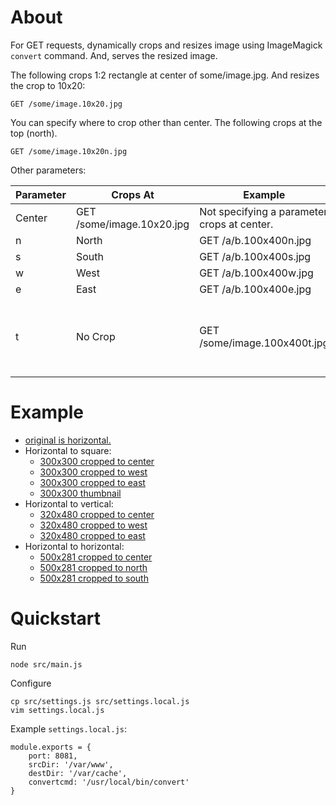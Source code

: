 # About

For GET requests, dynamically crops and resizes image using 
ImageMagick `convert` command.
And, serves the resized image.


The following crops 1:2 rectangle at center of some/image.jpg. And resizes the crop to 10x20:

```
GET /some/image.10x20.jpg
```

You can specify where to crop other than center. The following crops at the top (north).

```
GET /some/image.10x20n.jpg
```

Other parameters:

Parameter | Crops At | Example | Comment
----------|----------|---------|---------
 | Center | GET /some/image.10x20.jpg | Not specifying a parameter crops at center.
n | North | GET /a/b.100x400n.jpg |
s | South | GET /a/b.100x400s.jpg |
w | West | GET /a/b.100x400w.jpg |
e | East | GET /a/b.100x400e.jpg |
t | No Crop | GET /some/image.100x400t.jpg | Instead of cropping, some/image.jpg is resized to fit in 100x400 rectangle.

# Example

- [original is horizontal.](http://nodejs-resize-image.herokuapp.com/http://i.imgur.com/gWthS3m.jpg)
- Horizontal to square:
    - [300x300 cropped to center](http://nodejs-resize-image.herokuapp.com/http://i.imgur.com/gWthS3m.300x300.jpg)
    - [300x300 cropped to west](http://nodejs-resize-image.herokuapp.com/http://i.imgur.com/gWthS3m.300x300w.jpg)
    - [300x300 cropped to east](http://nodejs-resize-image.herokuapp.com/http://i.imgur.com/gWthS3m.300x300e.jpg)
    - [300x300 thumbnail](http://nodejs-resize-image.herokuapp.com/http://i.imgur.com/gWthS3m.300x300t.jpg)
- Horizontal to vertical:
    - [320x480 cropped to center](http://nodejs-resize-image.herokuapp.com/http://i.imgur.com/gWthS3m.320x480.jpg)
    - [320x480 cropped to west](http://nodejs-resize-image.herokuapp.com/http://i.imgur.com/gWthS3m.320x480w.jpg)
    - [320x480 cropped to east](http://nodejs-resize-image.herokuapp.com/http://i.imgur.com/gWthS3m.320x480e.jpg)
- Horizontal to horizontal:
    - [500x281 cropped to center](http://nodejs-resize-image.herokuapp.com/http://i.imgur.com/gWthS3m.500x281.jpg)
    - [500x281 cropped to north](http://nodejs-resize-image.herokuapp.com/http://i.imgur.com/gWthS3m.500x281n.jpg)
    - [500x281 cropped to south](http://nodejs-resize-image.herokuapp.com/http://i.imgur.com/gWthS3m.500x281s.jpg)

# Quickstart

Run

    node src/main.js

Configure

    cp src/settings.js src/settings.local.js
    vim settings.local.js

Example `settings.local.js`:


    module.exports = {
        port: 8081,
        srcDir: '/var/www',
        destDir: '/var/cache',
        convertcmd: '/usr/local/bin/convert'
    }
